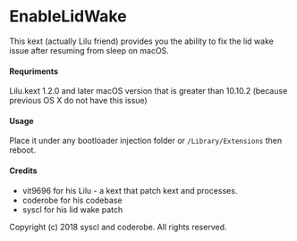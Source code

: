 EnableLidWake
====

This kext (actually Lilu friend) provides you the ability to fix the lid wake issue after resuming from sleep on macOS.

####  Requriments
Lilu.kext 1.2.0 and later
macOS version that is greater than 10.10.2 (because previous OS X do not have this issue)

####  Usage
Place it under any bootloader injection folder or ```/Library/Extensions``` then reboot.

####  Credits
- vit9696 for his Lilu - a kext that patch kext and processes.
- coderobe for his codebase
- syscl for his lid wake patch

Copyright (c) 2018 syscl and coderobe. All rights reserved.
